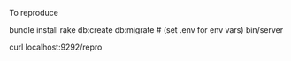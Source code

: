 To reproduce

bundle install
rake db:create db:migrate # (set .env for env vars)
bin/server

curl localhost:9292/repro

